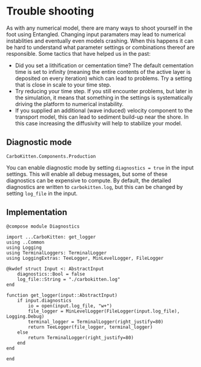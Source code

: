 # Trouble shooting

As with any numerical model, there are many ways to shoot yourself in the foot using Entangled. Changing input paramaters may lead to numerical instablities and eventually even models crashing. When this happens it can be hard to understand what parameter settings or combinations thereof are responsible. Some tactics that have helped us in the past:

- Did you set a lithification or cementation time? The default cementation time is set to infinity (meaning the entire contents of the active layer is deposited on every iteration) which can lead to problems. Try a setting that is close in scale to your time step.
- Try reducing your time step. If you still encounter problems, but later in the simulation, it means that something in the settings is systematically driving the platform to numerical instability.
- If you supplied an additional (wave induced) velocity component to the transport model, this can lead to sediment build-up near the shore. In this case increasing the diffusivity will help to stabilize your model.

## Diagnostic mode

```component-dag
CarboKitten.Components.Production
```

You can enable diagnostic mode by setting `diagnostics = true` in the input settings. This will enable all debug messages, but some of these diagnostics can be expensive to compute. By default, the detailed diagnostics are written to `carbokitten.log`, but this can be changed by setting `log_file` in the input.

## Implementation

``` {.julia file=src/Components/Diagnostics.jl}
@compose module Diagnostics

import ...CarboKitten: get_logger
using ..Common
using Logging
using TerminalLoggers: TerminalLogger
using LoggingExtras: TeeLogger, MinLevelLogger, FileLogger

@kwdef struct Input <: AbstractInput
    diagnostics::Bool = false
    log_file::String = "./carbokitten.log"
end

function get_logger(input::AbstractInput)
    if input.diagnostics
        io = open(input.log_file, "w+")
        file_logger = MinLevelLogger(FileLogger(input.log_file), Logging.Debug)
        terminal_logger = TerminalLogger(right_justify=80)
        return TeeLogger(file_logger, terminal_logger)
    else
        return TerminalLogger(right_justify=80)
    end
end

end
```
